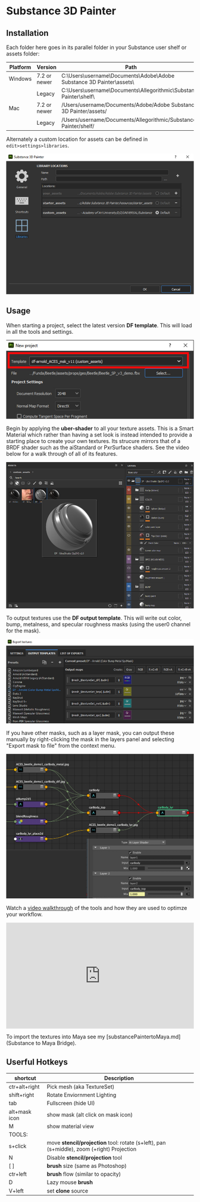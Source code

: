 # Substance 3D Painter

## Installation

Each folder here goes in its parallel folder in your Substance user shelf or assets folder: 


| Platform	| Version	      | Path
|-----------|---------------|---------------------------------------------------------------
| Windows	  | 7.2 or newer	| C:\Users\username\Documents\Adobe\Adobe Substance 3D Painter\assets\
|           |  Legacy	      | C:\Users\username\Documents\Allegorithmic\Substance Painter\shelf\
| Mac	      | 7.2 or newer	| /Users/username/Documents/Adobe/Adobe Substance 3D Painter/assets/
|           | Legacy	      |/Users/username/Documents/Allegorithmic/Substance Painter/shelf/

Alternately a custom location for assets can be defined in `edit>settings>libraries`.

![img](img/Substance_assets.jpg)

## Usage

When starting a project, select the latest version **DF template**. This will load in all the tools and settings. 

![img](img/sp_template.jpg)

Begin by applying the **uber-shader** to all your texture assets. This is a Smart Material which rather than having a set look is instead intended to provide a starting place to create your own textures. Its strucure mirrors that of a BRDF shader such as the aiStandard or PxrSurface shaders. See the video below for a walk through of all of its features.

![img](img/sp_uber.jpg)

To output textures use the **DF output template**. This will write out color, bump, metalness, and specular roughness masks (using the user0 channel for the mask).

![img](img/Substance_texOut.jpg)

If you have other masks, such as a layer mask, you can output these manually by right-clicking the mask in the layers panel and selecting "Export mask to file" from the context menu.

![img](img/sp2m_layer.jpg)

Watch a <a href="https://vimeo.com/469364354">video walkthrough</a> of the tools and how they are used to optimze your workflow.<br>

<div style="padding:56.25% 0 0 0;position:relative;"><iframe src="https://player.vimeo.com/video/469364354?h=089d22b5cd&amp;badge=0&amp;autopause=0&amp;player_id=0&amp;app_id=58479" frameborder="0" allow="autoplay; fullscreen; picture-in-picture" allowfullscreen style="position:absolute;top:0;left:0;width:100%;height:100%;" title="Substance Template (3 of 3)"></iframe></div><script src="https://player.vimeo.com/api/player.js"></script>

To import the textures into Maya see my [substancePaintertoMaya.md](Substance to Maya Bridge).

## Userful Hotkeys

| shortcut | Description 
|----|----
| ctr+alt+right | Pick mesh (aka TextureSet)
| shift+right | Rotate Enviornment Lighting
| tab | Fullscreen (hide UI)
| alt+mask icon | show mask (alt click on mask icon)
| M | show material view
| TOOLS: |
| s+click | move **stencil/projection** tool: rotate (s+left), pan (s+middle), zoom (+right) Projection 
| N | Disable **stencil/projection** tool
| [  ] | **brush** size (same as Photoshop)
| ctr+left | **brush** flow (similar to opacity)
| D | Lazy mouse **brush**
| V+left | set **clone** source



